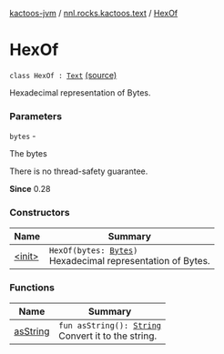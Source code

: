 [kactoos-jvm](../../index.md) / [nnl.rocks.kactoos.text](../index.md) / [HexOf](./index.md)

# HexOf

`class HexOf : `[`Text`](../../nnl.rocks.kactoos/-text/index.md) [(source)](https://github.com/neonailol/kactoos/blob/master/kactoos-jvm/src/main/kotlin/nnl/rocks/kactoos/text/HexOf.kt#L17)

Hexadecimal representation of Bytes.

### Parameters

`bytes` -

The bytes




There is no thread-safety guarantee.




**Since**
0.28

### Constructors

| Name | Summary |
|---|---|
| [&lt;init&gt;](-init-.md) | `HexOf(bytes: `[`Bytes`](../../nnl.rocks.kactoos/-bytes/index.md)`)`<br>Hexadecimal representation of Bytes. |

### Functions

| Name | Summary |
|---|---|
| [asString](as-string.md) | `fun asString(): `[`String`](https://kotlinlang.org/api/latest/jvm/stdlib/kotlin/-string/index.html)<br>Convert it to the string. |
